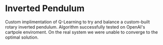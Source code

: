 # Inverted Pendulum

Custom implimentation of Q-Learning to try and balance a custom-built rotary inverted pendulum.
Algorithm successfully tested on OpenAI's cartpole enviroment.
On the real system we were unable to converge to the optimal solution.
